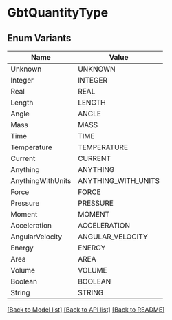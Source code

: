 # GbtQuantityType

## Enum Variants

| Name | Value |
|---- | -----|
| Unknown | UNKNOWN |
| Integer | INTEGER |
| Real | REAL |
| Length | LENGTH |
| Angle | ANGLE |
| Mass | MASS |
| Time | TIME |
| Temperature | TEMPERATURE |
| Current | CURRENT |
| Anything | ANYTHING |
| AnythingWithUnits | ANYTHING_WITH_UNITS |
| Force | FORCE |
| Pressure | PRESSURE |
| Moment | MOMENT |
| Acceleration | ACCELERATION |
| AngularVelocity | ANGULAR_VELOCITY |
| Energy | ENERGY |
| Area | AREA |
| Volume | VOLUME |
| Boolean | BOOLEAN |
| String | STRING |


[[Back to Model list]](../README.md#documentation-for-models) [[Back to API list]](../README.md#documentation-for-api-endpoints) [[Back to README]](../README.md)


